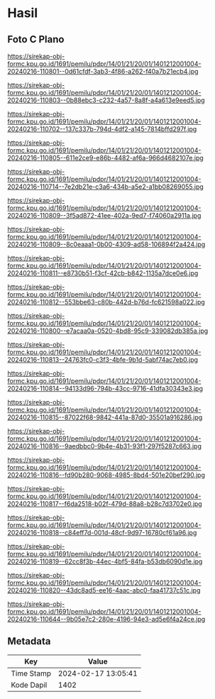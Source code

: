 # Hasil

## Foto C Plano

https://sirekap-obj-formc.kpu.go.id/1691/pemilu/pdpr/14/01/21/20/01/1401212001004-20240216-110801--0d61cfdf-3ab3-4f86-a262-f40a7b21ecb4.jpg

https://sirekap-obj-formc.kpu.go.id/1691/pemilu/pdpr/14/01/21/20/01/1401212001004-20240216-110803--0b88ebc3-c232-4a57-8a8f-a4a613e9eed5.jpg

https://sirekap-obj-formc.kpu.go.id/1691/pemilu/pdpr/14/01/21/20/01/1401212001004-20240216-110702--137c337b-794d-4df2-a145-7814bffd297f.jpg

https://sirekap-obj-formc.kpu.go.id/1691/pemilu/pdpr/14/01/21/20/01/1401212001004-20240216-110805--611e2ce9-e86b-4482-af6a-966d4682107e.jpg

https://sirekap-obj-formc.kpu.go.id/1691/pemilu/pdpr/14/01/21/20/01/1401212001004-20240216-110714--7e2db21e-c3a6-434b-a5e2-a1bb08269055.jpg

https://sirekap-obj-formc.kpu.go.id/1691/pemilu/pdpr/14/01/21/20/01/1401212001004-20240216-110809--3f5ad872-41ee-402a-9ed7-f74060a2911a.jpg

https://sirekap-obj-formc.kpu.go.id/1691/pemilu/pdpr/14/01/21/20/01/1401212001004-20240216-110809--8c0eaaa1-0b00-4309-ad58-106894f2a424.jpg

https://sirekap-obj-formc.kpu.go.id/1691/pemilu/pdpr/14/01/21/20/01/1401212001004-20240216-110811--e8730b51-f3cf-42cb-b842-1135a7dce0e6.jpg

https://sirekap-obj-formc.kpu.go.id/1691/pemilu/pdpr/14/01/21/20/01/1401212001004-20240216-110812--553bbe63-c80b-442d-b76d-fc621598a022.jpg

https://sirekap-obj-formc.kpu.go.id/1691/pemilu/pdpr/14/01/21/20/01/1401212001004-20240216-110800--e7acaa0a-0520-4bd8-95c9-339082db385a.jpg

https://sirekap-obj-formc.kpu.go.id/1691/pemilu/pdpr/14/01/21/20/01/1401212001004-20240216-110813--24763fc0-c3f3-4bfe-9b1d-5abf74ac7eb0.jpg

https://sirekap-obj-formc.kpu.go.id/1691/pemilu/pdpr/14/01/21/20/01/1401212001004-20240216-110814--94133d96-794b-43cc-9716-41dfa30343e3.jpg

https://sirekap-obj-formc.kpu.go.id/1691/pemilu/pdpr/14/01/21/20/01/1401212001004-20240216-110815--87022f68-9842-441a-87d0-35501a916286.jpg

https://sirekap-obj-formc.kpu.go.id/1691/pemilu/pdpr/14/01/21/20/01/1401212001004-20240216-110816--9aedbbc0-9b4e-4b31-93f1-297f5287c663.jpg

https://sirekap-obj-formc.kpu.go.id/1691/pemilu/pdpr/14/01/21/20/01/1401212001004-20240216-110816--fd90b280-9068-4985-8bd4-501e20bef290.jpg

https://sirekap-obj-formc.kpu.go.id/1691/pemilu/pdpr/14/01/21/20/01/1401212001004-20240216-110817--f6da2518-b02f-479d-88a8-b28c7d3702e0.jpg

https://sirekap-obj-formc.kpu.go.id/1691/pemilu/pdpr/14/01/21/20/01/1401212001004-20240216-110818--c84eff7d-001d-48cf-9d97-16780cf61a96.jpg

https://sirekap-obj-formc.kpu.go.id/1691/pemilu/pdpr/14/01/21/20/01/1401212001004-20240216-110819--62cc8f3b-44ec-4bf5-84fa-b53db6090d1e.jpg

https://sirekap-obj-formc.kpu.go.id/1691/pemilu/pdpr/14/01/21/20/01/1401212001004-20240216-110820--43dc8ad5-ee16-4aac-abc0-faa41737c51c.jpg

https://sirekap-obj-formc.kpu.go.id/1691/pemilu/pdpr/14/01/21/20/01/1401212001004-20240216-110644--9b05e7c2-280e-4196-94e3-ad5e6f4a24ce.jpg


## Metadata

| Key        | Value               |
| ---------- | ------------------- |
| Time Stamp | 2024-02-17 13:05:41 |
| Kode Dapil | 1402                |



